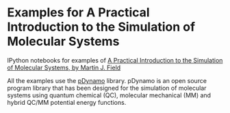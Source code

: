 # Examples for A Practical Introduction to the Simulation of Molecular Systems

IPython notebooks for examples of [A Practical Introduction to the Simulation of Molecular Systems, by Martin J. Field](http://www.cambridge.org/br/academic/subjects/chemistry/chemistry-general-interest/practical-introduction-simulation-molecular-systems-2nd-edition)

All the examples use the [pDynamo](https://sites.google.com/site/pdynamomodeling/) library. pDynamo is an open source program library that has been designed for the simulation of molecular systems using quantum chemical (QC), molecular mechanical (MM) and hybrid QC/MM potential energy functions.

